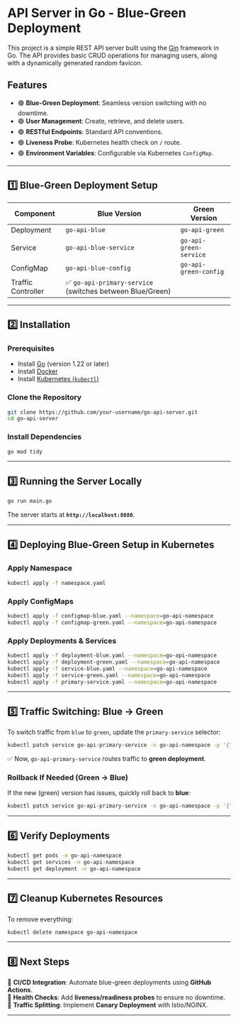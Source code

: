 # API Server in Go - Blue-Green Deployment

This project is a simple REST API server built using the [Gin](https://github.com/gin-gonic/gin) framework in Go. The API provides basic CRUD operations for managing users, along with a dynamically generated random favicon.

## Features
- 🟢 **Blue-Green Deployment**: Seamless version switching with no downtime.
- 🟢 **User Management**: Create, retrieve, and delete users.
- 🟢 **RESTful Endpoints**: Standard API conventions.
- 🟢 **Liveness Probe**: Kubernetes health check on `/` route.
- 🟢 **Environment Variables**: Configurable via Kubernetes `ConfigMap`.

---

## **1️⃣ Blue-Green Deployment Setup**

| Component | Blue Version | Green Version |
|-----------|-------------|--------------|
| Deployment | `go-api-blue` | `go-api-green` |
| Service | `go-api-blue-service` | `go-api-green-service` |
| ConfigMap | `go-api-blue-config` | `go-api-green-config` |
| Traffic Controller | ✅ `go-api-primary-service` (switches between Blue/Green) |

---

## **2️⃣ Installation**
### **Prerequisites**
- Install [Go](https://golang.org/doc/install) (version 1.22 or later)
- Install [Docker](https://docs.docker.com/get-docker/)
- Install [Kubernetes (`kubectl`)](https://kubernetes.io/docs/setup/)

### **Clone the Repository**
```sh
git clone https://github.com/your-username/go-api-server.git
cd go-api-server
```

### **Install Dependencies**
```sh
go mod tidy
```

---

## **3️⃣ Running the Server Locally**
```sh
go run main.go
```
The server starts at **`http://localhost:8080`**.

---

## **4️⃣ Deploying Blue-Green Setup in Kubernetes**

### **Apply Namespace**
```sh
kubectl apply -f namespace.yaml
```

### **Apply ConfigMaps**
```sh
kubectl apply -f configmap-blue.yaml --namespace=go-api-namespace
kubectl apply -f configmap-green.yaml --namespace=go-api-namespace
```

### **Apply Deployments & Services**
```sh
kubectl apply -f deployment-blue.yaml --namespace=go-api-namespace
kubectl apply -f deployment-green.yaml --namespace=go-api-namespace
kubectl apply -f service-blue.yaml --namespace=go-api-namespace
kubectl apply -f service-green.yaml --namespace=go-api-namespace
kubectl apply -f primary-service.yaml --namespace=go-api-namespace
```

---

## **5️⃣ Traffic Switching: Blue → Green**

To switch traffic from `blue` to `green`, update the `primary-service` selector:

```sh
kubectl patch service go-api-primary-service -n go-api-namespace -p '{"spec":{"selector":{"app":"go-api","version":"green"}}}'
```

✅ Now, `go-api-primary-service` routes traffic to **green deployment**.

### **Rollback If Needed (Green → Blue)**
If the new (green) version has issues, quickly roll back to **blue**:

```sh
kubectl patch service go-api-primary-service -n go-api-namespace -p '{"spec":{"selector":{"app":"go-api","version":"blue"}}}'
```

---

## **6️⃣ Verify Deployments**
```sh
kubectl get pods -n go-api-namespace
kubectl get services -n go-api-namespace
kubectl get deployment -n go-api-namespace
```

---

## **7️⃣ Cleanup Kubernetes Resources**
To remove everything:
```sh
kubectl delete namespace go-api-namespace
```

---

## **8️⃣ Next Steps**
🔹 **CI/CD Integration**: Automate blue-green deployments using **GitHub Actions**.  
🔹 **Health Checks**: Add **liveness/readiness probes** to ensure no downtime.  
🔹 **Traffic Splitting**: Implement **Canary Deployment** with Istio/NGINX.  

---
